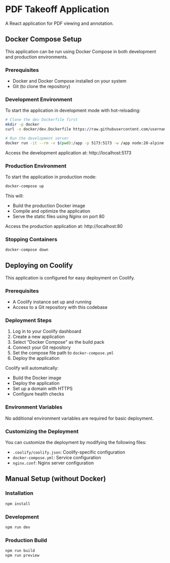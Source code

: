 # PDF Takeoff Application

A React application for PDF viewing and annotation.

## Docker Compose Setup

This application can be run using Docker Compose in both development and production environments.

### Prerequisites

- Docker and Docker Compose installed on your system
- Git (to clone the repository)

### Development Environment

To start the application in development mode with hot-reloading:

```bash
# Clone the dev Dockerfile first
mkdir -p docker
curl -o docker/dev.Dockerfile https://raw.githubusercontent.com/username/pdf-takeoff/main/docker/dev.Dockerfile

# Run the development server
docker run -it --rm -v $(pwd):/app -p 5173:5173 -w /app node:20-alpine sh -c "npm install && npm run dev -- --host 0.0.0.0"
```

Access the development application at: http://localhost:5173

### Production Environment

To start the application in production mode:

```bash
docker-compose up
```

This will:
- Build the production Docker image
- Compile and optimize the application
- Serve the static files using Nginx on port 80

Access the production application at: http://localhost:80

### Stopping Containers

```bash
docker-compose down
```

## Deploying on Coolify

This application is configured for easy deployment on Coolify.

### Prerequisites

- A Coolify instance set up and running
- Access to a Git repository with this codebase

### Deployment Steps

1. Log in to your Coolify dashboard
2. Create a new application
3. Select "Docker Compose" as the build pack
4. Connect your Git repository
5. Set the compose file path to `docker-compose.yml`
6. Deploy the application

Coolify will automatically:
- Build the Docker image
- Deploy the application
- Set up a domain with HTTPS
- Configure health checks

### Environment Variables

No additional environment variables are required for basic deployment.

### Customizing the Deployment

You can customize the deployment by modifying the following files:
- `.coolify/coolify.json`: Coolify-specific configuration
- `docker-compose.yml`: Service configuration
- `nginx.conf`: Nginx server configuration

## Manual Setup (without Docker)

### Installation

```bash
npm install
```

### Development

```bash
npm run dev
```

### Production Build

```bash
npm run build
npm run preview
```

